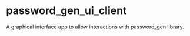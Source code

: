 # password_gen_ui_client

A graphical interface app to allow interactions with password_gen library.
